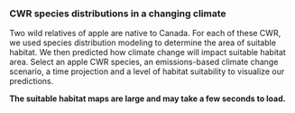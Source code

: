 ### CWR species distributions in a changing climate

Two wild relatives of apple are native to Canada. For each of these CWR, we used species distribution modeling  to determine the area of suitable habitat. We then predicted how climate change will impact suitable habitat area. Select an apple CWR species, an emissions-based climate change scenario, a time projection and a level of habitat suitability to visualize our predictions. 

**The suitable habitat maps are large and may take a few seconds to load.**


